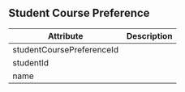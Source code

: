 ## Student Course Preference

Attribute | Description
--- | ---
studentCoursePreferenceId | 
studentId | 
name | 